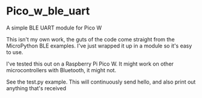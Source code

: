 # Pico_w_ble_uart
A simple BLE UART module for Pico W

This isn't my own work, the guts of the code come straight from the MicroPython BLE examples. I've just wrapped it up in a module so it's easy to use.

I've tested this out on a Raspberry Pi Pico W. It might work on other microcontrollers with Bluetooth, it might not.

See the test.py example. This will continuously send hello, and also print out anything that's received
